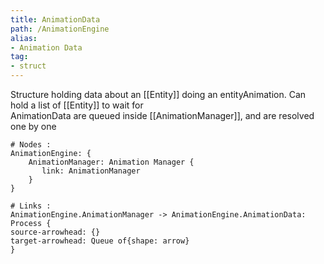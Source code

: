 ```yaml
---
title: AnimationData
path: /AnimationEngine
alias: 
- Animation Data
tag: 
- struct
---
```

Structure holding data about an [[Entity]] doing an entityAnimation.
Can hold a list of [[Entity]] to wait for  
AnimationData are queued inside [[AnimationManager]], and are resolved one by one  
```d2
# Nodes :
AnimationEngine: {
    AnimationManager: Animation Manager {
       link: AnimationManager
    }
}

# Links :
AnimationEngine.AnimationManager -> AnimationEngine.AnimationData: Process {
source-arrowhead: {}
target-arrowhead: Queue of{shape: arrow}
}

```